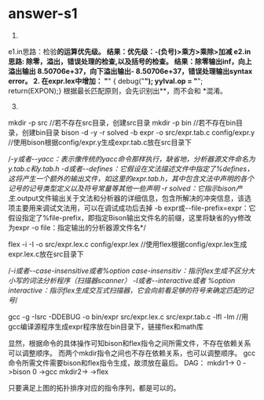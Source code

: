 # answer-s1

1.
e1.in思路：检验**的运算优先级。
结果：优先级：-(负号)>乘方>乘除>加减
e2.in思路: 除零，溢出，错误处理的检查,以及括号的检查。
结果：除零输出inf，向上溢出输出 8.50706e+37，向下溢出输出- 8.50706e+37，错误处理输出syntax error。
2.
在expr.lex中增加：
"**"       { debug("**"); yylval.op = "**"; 
             return(EXPON);}
根据最长匹配原则，会先识别出**，而不会和 *混淆。

3.
mkdir -p src                                                        //若不存在src目录，创建src目录
mkdir -p bin                                                        //若不存在bin目录，创建bin目录
bison -d -y -r solved -b expr -o src/expr.tab.c config/expr.y       //使用bison根据config/expr.y生成expr.tab.c放在src目录下

/*-y或者--yacc：表示像传统的yacc命令那样执行，缺省地，分析器源文件命名为y.tab.c和y.tab.h
-d或者--defines：它假设在文法描述文件中指定了%defines，这将产生一个额外的输出文件，如这里的expr.tab.h，其中包含文法中声明的各个记号的记号类型定义以及符号常量等其他一些声明
-r solved：它指示bison产生*.output文件输出关于文法和分析器的详细信息，包含所解决的冲突信息，该选项主要用来调试文法用，可以在调试成功后去掉
-b expr或--file-prefix=expr：它假设指定了%file-prefix，即指定Bison输出文件名的前缀，这里将缺省的yy修改为expr
-o file：指定输出的分析器源文件名*/

flex -i -I -o src/expr.lex.c config/expr.lex                        //使用flex根据config/expr.lex生成expr.lex.c放在src目录下

/*-i或者--case-insensitive或者%option case-insensitiv：指示flex生成不区分大小写的词法分析程序（扫描器scanner）
-I或者--interactive或者 %option interactive：指示flex生成交互式扫描器，它会向前看足够的符号来确定匹配的记号*/

gcc -g -Isrc -DDEBUG -o bin/expr src/expr.lex.c src/expr.tab.c -lfl -lm //用gcc编译源程序生成expr程序放在bin目录下，链接flex和math库

显然，根据命令的具体操作可知bison和flex指令之间所需文件，不存在依赖关系可以调整顺序。
而两个mkdir指令之间也不存在依赖关系，也可以调整顺序。
gcc命令所需文件需要bison和flex指令生成，故须放在最后。
DAG：
mkdir1-> 0 ->bison 0 ->gcc
mkdir2->   ->flex

只要满足上图的拓扑排序对应的指令序列，都是可以的。